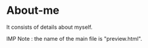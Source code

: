 # About-me
It consists of details about myself.

IMP Note : the name of the main file is "preview.html".
